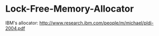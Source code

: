 # Lock-Free-Memory-Allocator
IBM's allocator: http://www.research.ibm.com/people/m/michael/pldi-2004.pdf

